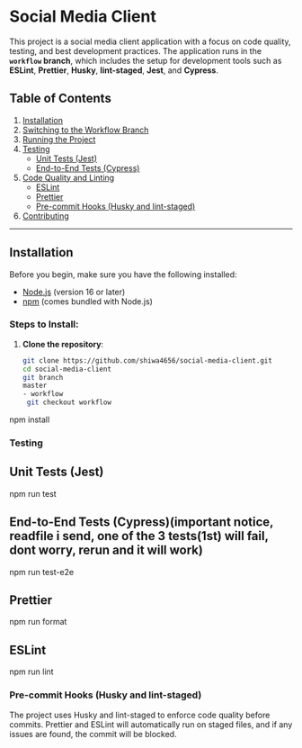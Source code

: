 # Social Media Client

This project is a social media client application with a focus on code quality, testing, and best development practices. The application runs in the **`workflow` branch**, which includes the setup for development tools such as **ESLint**, **Prettier**, **Husky**, **lint-staged**, **Jest**, and **Cypress**.

## Table of Contents

1. [Installation](#installation)
2. [Switching to the Workflow Branch](#switching-to-the-workflow-branch)
3. [Running the Project](#running-the-project)
4. [Testing](#testing)
   - [Unit Tests (Jest)](#unit-tests-jest)
   - [End-to-End Tests (Cypress)](#end-to-end-tests-cypress)
5. [Code Quality and Linting](#code-quality-and-linting)
   - [ESLint](#ESLint)
   - [Prettier](#Prettier)
   - [Pre-commit Hooks (Husky and lint-staged)](#pre-commit-hooks-husky-and-lint-staged)
6. [Contributing](#contributing)

---

## Installation

Before you begin, make sure you have the following installed:

- [Node.js](https://nodejs.org/) (version 16 or later)
- [npm](https://www.npmjs.com/) (comes bundled with Node.js)

### Steps to Install:

1. **Clone the repository**:

   ```bash
   git clone https://github.com/shiwa4656/social-media-client.git
   cd social-media-client
   git branch
   master
   - workflow
    git checkout workflow

   ```

npm install


### Testing

## Unit Tests (Jest)

npm run test

## End-to-End Tests (Cypress)(important notice, readfile i send, one of the 3 tests(1st) will fail, dont worry, rerun and it will work)

npm run test-e2e

## Prettier

npm run format

## ESLint

npm run lint

### Pre-commit Hooks (Husky and lint-staged)

The project uses Husky and lint-staged to enforce code quality before commits. Prettier and ESLint will automatically run on staged files, and if any issues are found, the commit will be blocked.
